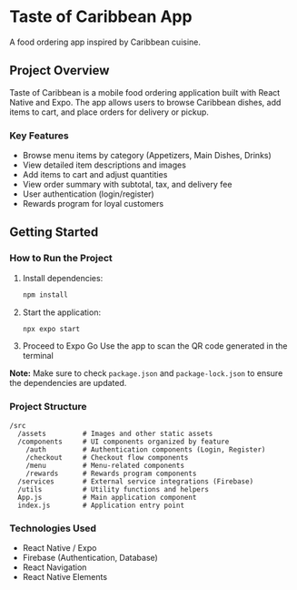 # Taste of Caribbean App
A food ordering app inspired by Caribbean cuisine.

## Project Overview

Taste of Caribbean is a mobile food ordering application built with React Native and Expo. The app allows users to browse Caribbean dishes, add items to cart, and place orders for delivery or pickup.

### Key Features

- Browse menu items by category (Appetizers, Main Dishes, Drinks)
- View detailed item descriptions and images
- Add items to cart and adjust quantities
- View order summary with subtotal, tax, and delivery fee
- User authentication (login/register)
- Rewards program for loyal customers

## Getting Started

### How to Run the Project

1. Install dependencies:
   ```bash
   npm install
   ```

2. Start the application:
   ```bash
   npx expo start
   ```
   
3. Proceed to Expo Go
   Use the app to scan the QR code generated in the terminal

**Note:** Make sure to check `package.json` and `package-lock.json` to ensure the dependencies are updated.

### Project Structure

```
/src
  /assets         # Images and other static assets
  /components     # UI components organized by feature
    /auth         # Authentication components (Login, Register)
    /checkout     # Checkout flow components
    /menu         # Menu-related components
    /rewards      # Rewards program components
  /services       # External service integrations (Firebase)
  /utils          # Utility functions and helpers
  App.js          # Main application component
  index.js        # Application entry point
```

### Technologies Used

- React Native / Expo
- Firebase (Authentication, Database)
- React Navigation
- React Native Elements
